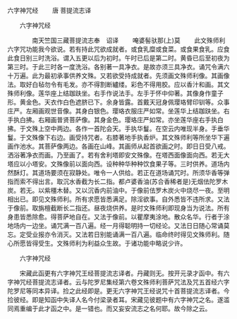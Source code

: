   六字神咒经
　　唐 菩提流志译




　　六字神咒经

　　　　南天竺国三藏菩提流志奉　诏译
　　唵婆髻驮那(上)莫
　　此文殊师利六字咒功能我今欲说。若有持此咒欲成就者。或食乳糜或食菜。或食果食乳。应食此食日别三时洗浴。谓入五更以后为初时。午时已后是第二时。黄昏已后至初夜为第三时。于此三时各一度洗浴。各别著一具净衣。是故亦须三具净衣。诵咒令满六十万遍。此为最初承事供养文殊。又若欲受持成就者。先须画文殊师利像。其画像法。取好白毡勿令有毛发。亦不得割断纑缕。彩色不得用胶。应以香汁和画。其文殊师利像。莲华座上结跏趺坐。右手作说法手。左手于怀中仰著。其像身作童子形。黄金色。天衣作白色遮脐已下。余身皆露。首戴天冠身佩璎珞臂印钏等。众事庄严。左厢画观世音像。其身白银色。璎珞衣服庄严如常。坐莲华上结跏趺坐。右手执白拂。右厢画普贤菩萨像。其身金色。璎珞庄严如常。亦坐莲华座右手执白拂。于文殊上空中两边。各作一首陀会天。手执华鬘。在空云内唯现半身。手垂华鬘。于文殊像下右边。画受持咒者。右膝著地手执香炉。其文殊师利等所坐华下遍画作池水。其菩萨像两边。各画在山峰。其画师从起首欲画之时。即日日受八戒。洒浴著净衣而画。乃至画了。若有舍利塔即安文殊像。在塔西面像面向西。若无大塔应以小塔安。文殊像前以面向西。设种种华种种饮食果子等。三时供养。道场内然酥灯。其道场要须在寂静处。唯令一人供给。若正在道场诵咒时。所须华香等弹指而索不得出言。取沉水香截为长二指。都卢婆香油(苏合香稀者是)无烟佉陀罗木炭。若无。以紫橿木替。又以沉香内前油中。于像前佉罗木炭火中烧尽一夜。至明相出已。即见文殊师利。所有求愿皆悉满足。除淫欲事。自外悉皆不违所求。又法于像前。取旃檀截断长二指还。昼夜烧供养。是时文殊师利即现身当为说法。所有身患皆悉除愈。得菩萨地自在。又法于像前。以瞿摩夷涂地。散众名华。行者于涂地场内一边坐。诵咒满一百八遍。经一月得聪明持一切经论。又法日日随心常诵莫忘。定受业报亦令消灭。又法若日别能诵满一百八遍。临命终时得见文殊师利。随心所愿皆得受生。文殊师利为利益众生故。于诸功能中略说少许。

　　六字神咒经

　　宋藏此函更有六字神咒王经菩提流志译者。丹藏则无。按开元录才函中。有六字神咒经菩提流志译者。云与陀罗尼集经第六卷文殊师利菩萨咒法及咒五首经六字陀罗尼等同本异译。捡之此经即是。更无六字神咒王经说咒十首菩提流志译者。今捡彼经。即是知函中失译人名今付梁录者耳。宋藏见彼题中有六字神咒之名。遂滥同焉重编于此才函之中。是一错也。而又妄安流志之名何耶。故今除之云。

